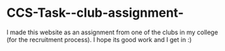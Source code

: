# CCS-Task--club-assignment-

I made this website as an assignment from one of the clubs in my college (for the recruitment process). I hope its good work and I get in :)
